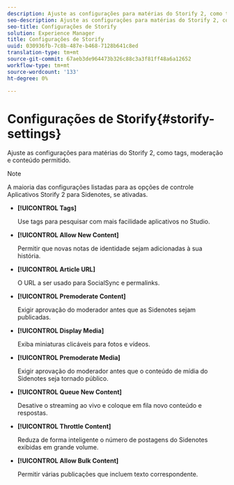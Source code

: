 ```yaml
---
description: Ajuste as configurações para matérias do Storify 2, como tags, moderação e conteúdo permitido.
seo-description: Ajuste as configurações para matérias do Storify 2, como tags, moderação e conteúdo permitido.
seo-title: Configurações de Storify
solution: Experience Manager
title: Configurações de Storify
uuid: 030936fb-7c8b-487e-b468-7128b641c8ed
translation-type: tm+mt
source-git-commit: 67aeb3de964473b326c88c3a3f81ff48a6a12652
workflow-type: tm+mt
source-wordcount: '133'
ht-degree: 0%

---
```



# Configurações de Storify{#storify-settings}

Ajuste as configurações para matérias do Storify 2, como tags, moderação e conteúdo permitido.

>[!NOTE]
>
>A maioria das configurações listadas para as opções de controle Aplicativos Storify 2 para Sidenotes, se ativadas.

* **[!UICONTROL Tags]**

   Use tags para pesquisar com mais facilidade aplicativos no Studio.

* **[!UICONTROL Allow New Content]**

   Permitir que novas notas de identidade sejam adicionadas à sua história.

* **[!UICONTROL Article URL]**

   O URL a ser usado para SocialSync e permalinks.

* **[!UICONTROL Premoderate Content]**

   Exigir aprovação do moderador antes que as Sidenotes sejam publicadas.

* **[!UICONTROL Display Media]**

   Exiba miniaturas clicáveis para fotos e vídeos.

* **[!UICONTROL Premoderate Media]**

   Exigir aprovação do moderador antes que o conteúdo de mídia do Sidenotes seja tornado público.

* **[!UICONTROL Queue New Content]**

   Desative o streaming ao vivo e coloque em fila novo conteúdo e respostas.

* **[!UICONTROL Throttle Content]**

   Reduza de forma inteligente o número de postagens do Sidenotes exibidas em grande volume.

* **[!UICONTROL Allow Bulk Content]**

   Permitir várias publicações que incluem texto correspondente.

